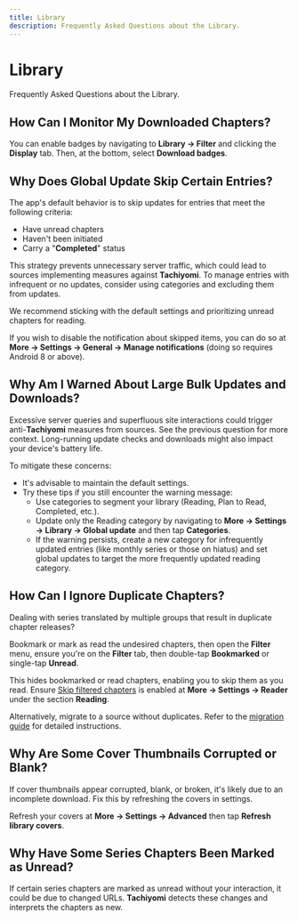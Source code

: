 ```yaml
---
title: Library
description: Frequently Asked Questions about the Library.
---
```


# Library
Frequently Asked Questions about the Library.

## How Can I Monitor My Downloaded Chapters?
You can enable badges by navigating to **Library -> Filter** and clicking the **Display** tab.
Then, at the bottom, select **Download badges**.

## Why Does Global Update Skip Certain Entries?
The app's default behavior is to skip updates for entries that meet the following criteria:

* Have unread chapters
* Haven't been initiated
* Carry a "**Completed**" status

This strategy prevents unnecessary server traffic, which could lead to sources implementing measures against **Tachiyomi**.
To manage entries with infrequent or no updates, consider using categories and excluding them from updates.

We recommend sticking with the default settings and prioritizing unread chapters for reading.

If you wish to disable the notification about skipped items, you can do so at **More -> Settings -> General -> Manage notifications** (doing so requires Android 8 or above).

## Why Am I Warned About Large Bulk Updates and Downloads?
Excessive server queries and superfluous site interactions could trigger anti-**Tachiyomi** measures from sources. See the previous question for more context. Long-running update checks and downloads might also impact your device's battery life.

To mitigate these concerns:

* It's advisable to maintain the default settings.
* Try these tips if you still encounter the warning message:
  * Use categories to segment your library (Reading, Plan to Read, Completed, etc.).
  * Update only the Reading category by navigating to **More -> Settings -> Library -> Global update** and then tap **Categories**.
  * If the warning persists, create a new category for infrequently updated entries (like monthly series or those on hiatus) and set global updates to target the more frequently updated reading category.

## How Can I Ignore Duplicate Chapters?
Dealing with series translated by multiple groups that result in duplicate chapter releases?

Bookmark or mark as read the undesired chapters, then open the **Filter** menu, ensure you're on the **Filter** tab, then double-tap **Bookmarked** or single-tap **Unread**.

This hides bookmarked or read chapters, enabling you to skip them as you read.
Ensure [Skip filtered chapters](/docs/guides/reader-settings#skip-filtered-chapters) is enabled at **More -> Settings -> Reader** under the section **Reading**.

Alternatively, migrate to a source without duplicates.
Refer to the [migration guide](/docs/guides/source-migration) for detailed instructions.

## Why Are Some Cover Thumbnails Corrupted or Blank?
If cover thumbnails appear corrupted, blank, or broken, it's likely due to an incomplete download. Fix this by refreshing the covers in settings.

Refresh your covers at **More -> Settings -> Advanced** then tap **Refresh library covers**.

## Why Have Some Series Chapters Been Marked as Unread?
If certain series chapters are marked as unread without your interaction, it could be due to changed URLs.
**Tachiyomi** detects these changes and interprets the chapters as new.

